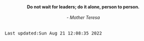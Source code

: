 
<div align="center"><b><span>Do not wait for leaders; do it alone, person to person.</span></b><br><br><i> - Mother Teresa</i></div>
<br><br><kbd>Last updated:Sun Aug 21 12:08:35 2022</kbd>
